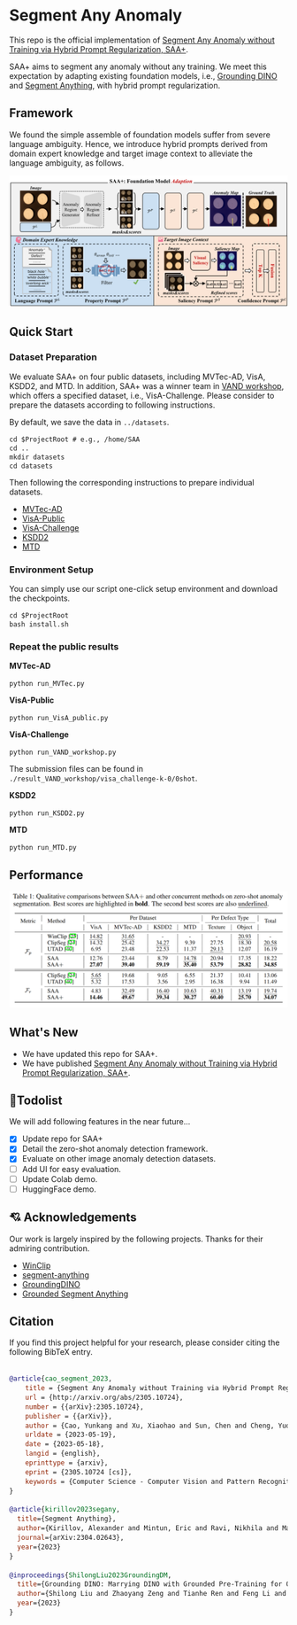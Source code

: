 # Segment Any Anomaly
This repo is the official implementation of 
[Segment Any Anomaly without Training via Hybrid Prompt Regularization, SAA+](http://arxiv.org/abs/2305.10724).

SAA+ aims to segment any anomaly without any training. We meet this expectation by adapting existing foundation models, 
i.e., [Grounding DINO](https://github.com/IDEA-Research/GroundingDINO) and 
[Segment Anything](https://github.com/facebookresearch/segment-anything), with hybrid prompt regularization.

## Framework
We found the simple assemble of foundation models suffer from severe language ambiguity. Hence, we introduce hybrid prompts
derived from domain expert knowledge and target image context to alleviate the language ambiguity, as follows.

![](./assets/framework.png)

## Quick Start

### Dataset Preparation

We evaluate SAA+ on four public datasets, including MVTec-AD, VisA, KSDD2, and MTD. In addition, SAA+ was a winner team
in [VAND workshop](https://sites.google.com/view/vand-cvpr23/challenge), which offers a specified dataset, i.e., VisA-Challenge. 
Please consider to prepare the datasets according to following instructions.

By default, we save the data in ``../datasets``. 

```
cd $ProjectRoot # e.g., /home/SAA
cd ..
mkdir datasets
cd datasets
```

Then following the corresponding instructions to prepare individual datasets.
- [MVTec-AD](https://www.mvtec.com/company/research/datasets/mvtec-ad/)
- [VisA-Public](https://github.com/search?q=spot+the+difference&type=repositories)
- [VisA-Challenge](https://codalab.lisn.upsaclay.fr/competitions/12499)
- [KSDD2](https://www.vicos.si/resources/kolektorsdd2/)
- [MTD](https://github.com/abin24/Magnetic-tile-defect-datasets.)


### Environment Setup
You can simply use our script one-click setup environment and download the checkpoints.
```
cd $ProjectRoot
bash install.sh
```

### Repeat the public results

**MVTec-AD**

``
python run_MVTec.py
``

**VisA-Public**

``
python run_VisA_public.py
``

**VisA-Challenge**

``
python run_VAND_workshop.py
``

The submission files can be found in ``./result_VAND_workshop/visa_challenge-k-0/0shot``.

**KSDD2**

``
python run_KSDD2.py
``

**MTD**

``
python run_MTD.py
``

## Performance
![](./assets/results.png)

## What's New


- We have updated this repo for SAA+.
- We have published [Segment Any Anomaly without Training via Hybrid Prompt Regularization, SAA+](http://arxiv.org/abs/2305.10724).


## :hammer:Todolist

We will add following features in the near future...

- [x] Update repo for SAA+
- [X] Detail the zero-shot anomaly detection framework.
- [x] Evaluate on other image anomaly detection datasets.
- [ ] Add UI for easy evaluation.
- [ ] Update Colab demo.
- [ ] HuggingFace demo.

## 💘 Acknowledgements
Our work is largely inspired by the following projects. Thanks for their admiring contribution.

- [WinClip](https://github.com/caoyunkang/WinClip)
- [segment-anything](https://github.com/facebookresearch/segment-anything)
- [GroundingDINO](https://github.com/IDEA-Research/GroundingDINO)
- [Grounded Segment Anything](https://github.com/IDEA-Research/Grounded-Segment-Anything)


## Citation

If you find this project helpful for your research, please consider citing the following BibTeX entry.

```BibTex

@article{cao_segment_2023,
	title = {Segment Any Anomaly without Training via Hybrid Prompt Regularization},
	url = {http://arxiv.org/abs/2305.10724},
	number = {{arXiv}:2305.10724},
	publisher = {{arXiv}},
	author = {Cao, Yunkang and Xu, Xiaohao and Sun, Chen and Cheng, Yuqi and Du, Zongwei and Gao, Liang and Shen, Weiming},
	urldate = {2023-05-19},
	date = {2023-05-18},
	langid = {english},
	eprinttype = {arxiv},
	eprint = {2305.10724 [cs]},
	keywords = {Computer Science - Computer Vision and Pattern Recognition, Computer Science - Artificial Intelligence},
}

@article{kirillov2023segany,
  title={Segment Anything}, 
  author={Kirillov, Alexander and Mintun, Eric and Ravi, Nikhila and Mao, Hanzi and Rolland, Chloe and Gustafson, Laura and Xiao, Tete and Whitehead, Spencer and Berg, Alexander C. and Lo, Wan-Yen and Doll{\'a}r, Piotr and Girshick, Ross},
  journal={arXiv:2304.02643},
  year={2023}
}

@inproceedings{ShilongLiu2023GroundingDM,
  title={Grounding DINO: Marrying DINO with Grounded Pre-Training for Open-Set Object Detection},
  author={Shilong Liu and Zhaoyang Zeng and Tianhe Ren and Feng Li and Hao Zhang and Jie Yang and Chunyuan Li and Jianwei Yang and Hang Su and Jun Zhu and Lei Zhang},
  year={2023}
}
```
